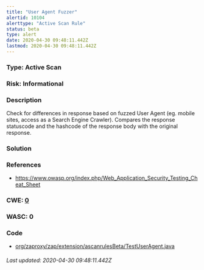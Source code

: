 ```yaml
---
title: "User Agent Fuzzer"
alertid: 10104
alerttype: "Active Scan Rule"
status: beta
type: alert
date: 2020-04-30 09:48:11.442Z
lastmod: 2020-04-30 09:48:11.442Z
---
```

### Type: Active Scan

### Risk: Informational

### Description

Check for differences in response based on fuzzed User Agent (eg. mobile sites, access as a Search Engine Crawler). Compares the response statuscode and the hashcode of the response body with the original response.

### Solution



### References

* https://www.owasp.org/index.php/Web_Application_Security_Testing_Cheat_Sheet

### CWE: [0](https://cwe.mitre.org/data/definitions/0.html)

### WASC:  0

### Code

 * [org/zaproxy/zap/extension/ascanrulesBeta/TestUserAgent.java](https://github.com/zaproxy/zap-extensions/blob/master/addOns/ascanrulesBeta/src/main/java/org/zaproxy/zap/extension/ascanrulesBeta/TestUserAgent.java)

###### Last updated: 2020-04-30 09:48:11.442Z
